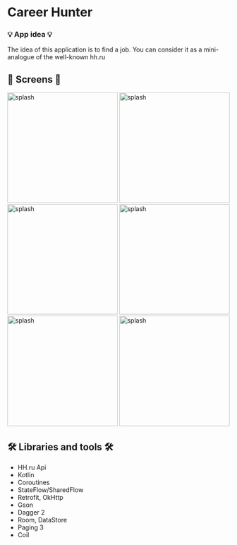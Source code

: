 # Career Hunter

### 💡 App idea 💡
The idea of this application is to find a job. You can consider it as a mini-analogue of the well-known hh.ru

## 📱 Screens 📱

<img src="https://github.com/Mr-Ratatu/Work-Found-App/blob/AN-02_work_list_screen/images/splash.jpg" alt="splash" width="250" /> <img src="https://github.com/Mr-Ratatu/Work-Found-App/blob/develop/images/WorkList.jpg" alt="splash" width="250"/> <img src="https://github.com/Mr-Ratatu/Work-Found-App/blob/develop/images/Detail.jpg" alt="splash" width="250"/> <img src="https://github.com/Mr-Ratatu/Work-Found-App/blob/develop/images/Search.jpg" alt="splash" width="250"/> <img src="https://github.com/Mr-Ratatu/Work-Found-App/blob/develop/images/Articles.jpg" alt="splash" width="250"/> <img src="https://github.com/Mr-Ratatu/Work-Found-App/blob/develop/images/Auth.jpg" alt="splash" width="250"/>


##

##  🛠 Libraries and tools 🛠

* HH.ru Api
* Kotlin
* Coroutines
* StateFlow/SharedFlow
* Retrofit, OkHttp
* Gson
* Dagger 2
* Room, DataStore
* Paging 3
* Coil
